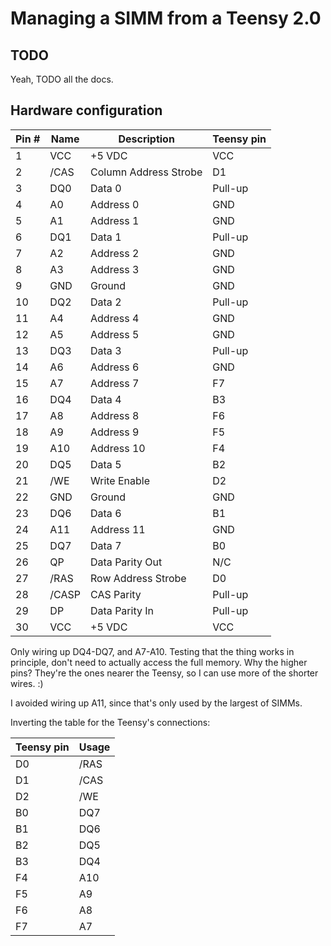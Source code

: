 # Managing a SIMM from a Teensy 2.0

## TODO

Yeah, TODO all the docs.

## Hardware configuration

| Pin # | Name  | Description           | Teensy pin |
| ----- | ----  | --------------------- | ---------- |
| 1     | VCC   | +5 VDC                | VCC        |
| 2     | /CAS  | Column Address Strobe | D1         |
| 3     | DQ0   | Data 0                | Pull-up    |
| 4     | A0    | Address 0             | GND        |
| 5     | A1    | Address 1             | GND        |
| 6     | DQ1   | Data 1                | Pull-up    |
| 7     | A2    | Address 2             | GND        |
| 8     | A3    | Address 3             | GND        |
| 9     | GND   | Ground                | GND        |
| 10    | DQ2   | Data 2                | Pull-up    |
| 11    | A4    | Address 4             | GND        |
| 12    | A5    | Address 5             | GND        |
| 13    | DQ3   | Data 3                | Pull-up    |
| 14    | A6    | Address 6             | GND        |
| 15    | A7    | Address 7             | F7         |
| 16    | DQ4   | Data 4                | B3         |
| 17    | A8    | Address 8             | F6         |
| 18    | A9    | Address 9             | F5         |
| 19    | A10   | Address 10            | F4         |
| 20    | DQ5   | Data 5                | B2         |
| 21    | /WE   | Write Enable          | D2         |
| 22    | GND   | Ground                | GND        |
| 23    | DQ6   | Data 6                | B1         |
| 24    | A11   | Address 11            | GND        |
| 25    | DQ7   | Data 7                | B0         |
| 26    | QP    | Data Parity Out       | N/C        |
| 27    | /RAS  | Row Address Strobe    | D0         |
| 28    | /CASP | CAS Parity            | Pull-up    |
| 29    | DP    | Data Parity In        | Pull-up    |
| 30    | VCC   | +5 VDC                | VCC        |

Only wiring up DQ4-DQ7, and A7-A10. Testing that the thing works in
principle, don't need to actually access the full memory. Why the
higher pins? They're the ones nearer the Teensy, so I can use more of
the shorter wires. :)

I avoided wiring up A11, since that's only used by the largest of
SIMMs.

Inverting the table for the Teensy's connections:

| Teensy pin | Usage |
| ---------- | ----- |
| D0         | /RAS  |
| D1         | /CAS  |
| D2         | /WE   |
| B0         | DQ7   |
| B1         | DQ6   |
| B2         | DQ5   |
| B3         | DQ4   |
| F4         | A10   |
| F5         | A9    |
| F6         | A8    |
| F7         | A7    |
